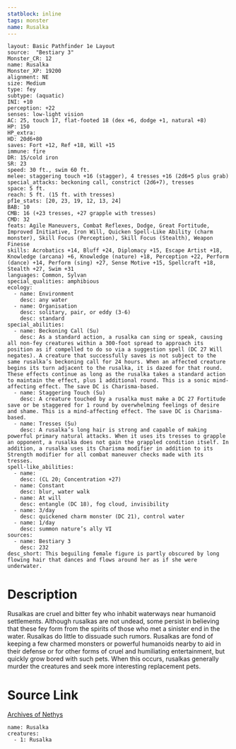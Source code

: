 ```yaml
---
statblock: inline
tags: monster
name: Rusalka
---
```

```statblock
layout: Basic Pathfinder 1e Layout
source:  "Bestiary 3"
Monster_CR: 12
name: Rusalka
Monster_XP: 19200
alignment: NE
size: Medium
type: fey
subtype: (aquatic)
INI: +10
perception: +22
senses: low-light vision
AC: 25, touch 17, flat-footed 18 (dex +6, dodge +1, natural +8)
HP: 150
HP_extra: 
HD: 20d6+80
saves: Fort +12, Ref +18, Will +15
immune: fire
DR: 15/cold iron
SR: 23
speed: 30 ft., swim 60 ft.
melee: staggering touch +16 (stagger), 4 tresses +16 (2d6+5 plus grab)
special_attacks: beckoning call, constrict (2d6+7), tresses
space: 5 ft.
reach: 5 ft. (15 ft. with tresses)
pf1e_stats: [20, 23, 19, 12, 13, 24]
BAB: 10
CMB: 16 (+23 tresses, +27 grapple with tresses)
CMD: 32
feats: Agile Maneuvers, Combat Reflexes, Dodge, Great Fortitude, Improved Initiative, Iron Will, Quicken Spell-Like Ability (charm monster), Skill Focus (Perception), Skill Focus (Stealth), Weapon Finesse
skills: Acrobatics +14, Bluff +24, Diplomacy +15, Escape Artist +18, Knowledge (arcana) +6, Knowledge (nature) +18, Perception +22, Perform (dance) +14, Perform (sing) +27, Sense Motive +15, Spellcraft +18, Stealth +27, Swim +31
languages: Common, Sylvan
special_qualities: amphibious
ecology:
  - name: Environment
    desc: any water
  - name: Organisation
    desc: solitary, pair, or eddy (3-6)
    desc: standard
special_abilities:
  - name: Beckoning Call (Su)
    desc: As a standard action, a rusalka can sing or speak, causing all non-fey creatures within a 300-foot spread to approach its position as if compelled to do so via a suggestion spell (DC 27 Will negates). A creature that successfully saves is not subject to the same rusalka’s beckoning call for 24 hours. When an affected creature begins its turn adjacent to the rusalka, it is dazed for that round. These effects continue as long as the rusalka takes a standard action to maintain the effect, plus 1 additional round. This is a sonic mind-affecting effect. The save DC is Charisma-based.
  - name: Staggering Touch (Su)
    desc: A creature touched by a rusalka must make a DC 27 Fortitude save or be staggered for 1 round by overwhelming feelings of desire and shame. This is a mind-affecting effect. The save DC is Charisma-based.
  - name: Tresses (Su)
    desc: A rusalka’s long hair is strong and capable of making powerful primary natural attacks. When it uses its tresses to grapple an opponent, a rusalka does not gain the grappled condition itself. In addition, a rusalka uses its Charisma modifier in addition to its Strength modifier for all combat maneuver checks made with its tresses.
spell-like_abilities:
  - name:
    desc: (CL 20; Concentration +27)
  - name: Constant
    desc: blur, water walk
  - name: At will
    desc: entangle (DC 18), fog cloud, invisibility
  - name: 3/day
    desc: quickened charm monster (DC 21), control water
  - name: 1/day
    desc: summon nature’s ally VI
sources:
  - name: Bestiary 3
    desc: 232
desc_short: This beguiling female figure is partly obscured by long flowing hair that dances and flows around her as if she were underwater.
```
# Description
Rusalkas are cruel and bitter fey who inhabit waterways near humanoid settlements. Although rusalkas are not undead, some persist in believing that these fey form from the spirits of those who met a sinister end in the water. Rusalkas do little to dissuade such rumors. Rusalkas are fond of keeping a few charmed monsters or powerful humanoids nearby to aid in their defense or for other forms of cruel and humiliating entertainment, but quickly grow bored with such pets. When this occurs, rusalkas generally murder the creatures and seek more interesting replacement pets.
# Source Link
[Archives of Nethys](https://aonprd.com/MonsterDisplay.aspx?ItemName=Rusalka)
```encounter-table
name: Rusalka
creatures:
  - 1: Rusalka
```

